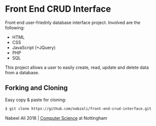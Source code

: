 # Front End CRUD Interface

Front end user-friednly database interface project. Involved are the following:
- HTML
- CSS
- JavaScript (+JQuery)
- PHP
- SQL

This project allows a user to easily create, read, update and delete data from a database.

Forking and Cloning
--
Easy copy & paste for cloning:
```bash
$ git clone https://github.com/nabzali/front-end-crud-interface.git
```
Nabeel Ali 2018 | [Computer Science](https://www.nottingham.ac.uk/computerscience/) at Nottingham
